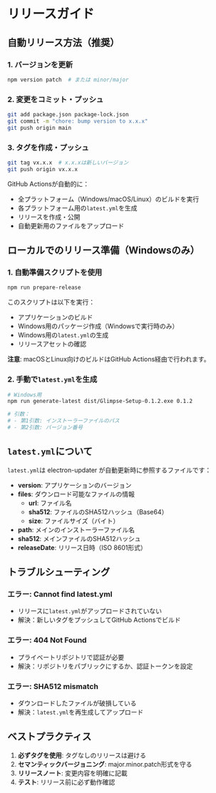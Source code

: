 # リリースガイド

## 自動リリース方法（推奨）

### 1. バージョンを更新
```bash
npm version patch  # または minor/major
```

### 2. 変更をコミット・プッシュ
```bash
git add package.json package-lock.json
git commit -m "chore: bump version to x.x.x"
git push origin main
```

### 3. タグを作成・プッシュ
```bash
git tag vx.x.x  # x.x.xは新しいバージョン
git push origin vx.x.x
```

GitHub Actionsが自動的に：
- 全プラットフォーム（Windows/macOS/Linux）のビルドを実行
- 各プラットフォーム用の`latest.yml`を生成
- リリースを作成・公開
- 自動更新用のファイルをアップロード

## ローカルでのリリース準備（Windowsのみ）

### 1. 自動準備スクリプトを使用
```bash
npm run prepare-release
```

このスクリプトは以下を実行：
- アプリケーションのビルド
- Windows用のパッケージ作成（Windowsで実行時のみ）
- Windows用の`latest.yml`の生成
- リリースアセットの確認

**注意**: macOSとLinux向けのビルドはGitHub Actions経由で行われます。

### 2. 手動で`latest.yml`を生成
```bash
# Windows用
npm run generate-latest dist/Glimpse-Setup-0.1.2.exe 0.1.2

# 引数：
# - 第1引数: インストーラーファイルのパス
# - 第2引数: バージョン番号
```

## `latest.yml`について

`latest.yml`は electron-updater が自動更新時に参照するファイルです：

- **version**: アプリケーションのバージョン
- **files**: ダウンロード可能なファイルの情報
  - **url**: ファイル名
  - **sha512**: ファイルのSHA512ハッシュ（Base64）
  - **size**: ファイルサイズ（バイト）
- **path**: メインのインストーラーファイル名
- **sha512**: メインファイルのSHA512ハッシュ
- **releaseDate**: リリース日時（ISO 8601形式）

## トラブルシューティング

### エラー: Cannot find latest.yml
- リリースに`latest.yml`がアップロードされていない
- 解決：新しいタグをプッシュしてGitHub Actionsでビルド

### エラー: 404 Not Found
- プライベートリポジトリで認証が必要
- 解決：リポジトリをパブリックにするか、認証トークンを設定

### エラー: SHA512 mismatch
- ダウンロードしたファイルが破損している
- 解決：`latest.yml`を再生成してアップロード

## ベストプラクティス

1. **必ずタグを使用**: タグなしのリリースは避ける
2. **セマンティックバージョニング**: major.minor.patch形式を守る
3. **リリースノート**: 変更内容を明確に記載
4. **テスト**: リリース前に必ず動作確認
